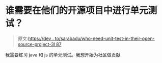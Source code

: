 # 谁需要在他们的开源项目中进行单元测试？

> 原文:[https://dev . to/sarabadu/who-need-unit-test-in-their-open-source-project-3l 87](https://dev.to/sarabadu/who-need-unit-test-in-their-open-source-project-3l87)

我需要练习 java 和 js 的单元测试。我想开始为社区做贡献